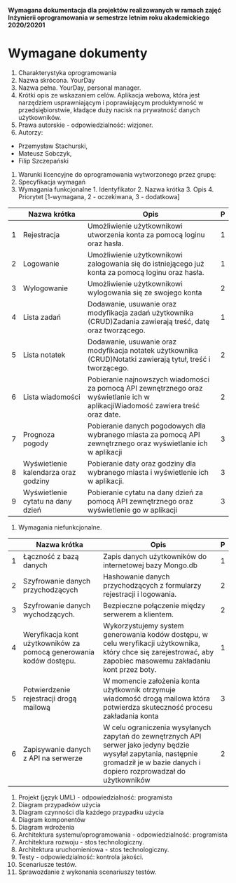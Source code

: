 **Wymagana dokumentacja
dla projektów realizowanych w ramach zajęć
Inżynierii oprogramowania
w semestrze letnim roku akademickiego 2020/20201**

# Wymagane dokumenty

1. Charakterystyka oprogramowania
  1. Nazwa skrócona.
  YourDay
  2. Nazwa pełna.
  YourDay, personal manager.
  3. Krótki opis ze wskazaniem celów.
  Aplikacja webowa, która jest narzędziem usprawniającym i poprawiającym produktywność w przedsiębiorstwie, kładące duży nacisk na prywatność danych użytkowników.
2. Prawa autorskie - odpowiedzialność: wizjoner.
  1. Autorzy:
  - Przemysław Stachurski, 
  - Mateusz Sobczyk, 
  - Filip Szczepański

1. Warunki licencyjne do oprogramowania wytworzonego przez grupę:
1. Specyfikacja wymagań
  1. Wymagania funkcjonalne
    1. Identyfikator
    2. Nazwa krótka
    3. Opis
    4. Priorytet [1-wymagana, 2 - oczekiwana, 3 - dodatkowa]


|| Nazwa krótka | Opis | P |
| --- | --- | --- | --- |
| 1 | Rejestracja | Umożliwienie użytkownikowi utworzenia konta za pomocą loginu oraz hasła. | 1 |
| 2 | Logowanie | Umożliwienie użytkownikowi zalogowania się do istniejącego już konta za pomocą loginu oraz hasła. | 1 |
| 3 | Wylogowanie | Umożliwienie użytkownikowi wylogowania się ze swojego konta | 2 |
| 4 | Lista zadań | Dodawanie, usuwanie oraz modyfikacja zadań użytkownika (CRUD)Zadania zawierają treść, datę oraz tworzącego. | 1 |
| 5 | Lista notatek | Dodawanie, usuwanie oraz modyfikacja notatek użytkownika (CRUD)Notatki zawierają tytuł, treść i tworzącego. | 2 |
| 6 | Lista wiadomości | Pobieranie najnowszych wiadomości za pomocą API zewnętrznego oraz wyświetlanie ich w aplikacjiWiadomość zawiera treść oraz date. | 2 |
| 7 | Prognoza pogody | Pobieranie danych pogodowych dla wybranego miasta za pomocą API zewnętrznego oraz wyświetlanie ich w aplikacji | 3 |
| 8 | Wyświetlenie kalendarza oraz godziny | Pobieranie daty oraz godziny dla wybranego miasta i wyświetlenie ich w aplikacji. | 3 |
| 9 | Wyświetlenie cytatu na dany dzień | Pobieranie cytatu na dany dzień za pomocą API zewnętrznego oraz wyświetlenie go w aplikacji | 3 |

  1. Wymagania niefunkcjonalne.

|| Nazwa krótka | Opis | P |
| --- | --- | --- | --- |
| 1 | Łączność z bazą danych| Zapis danych użytkowników do internetowej bazy Mongo.db | 1 |
| 2 | Szyfrowanie danych przychodzących| Hashowanie danych przychodzących z formularzy rejestracji i logowania. | 2 |
| 3 | Szyfrowanie danych wychodzących. | Bezpieczne połączenie między serwerem a klientem. | 2 |
| 4 | Weryfikacja kont użytkowników za pomocą generowania kodów dostępu.| Wykorzystujemy system generowania kodów dostępu, w celu weryfikacji użytkownika, który chce się zarejestrować, aby zapobiec masowemu zakładaniu kont przez boty. | 1 |
| 5 | Potwierdzenie rejestracji drogą mailową | W momencie założenia konta użytkownik otrzymuje wiadomość drogą mailowa która potwierdza skuteczność procesu zakładania konta | 3 |
| 6 | Zapisywanie danych z API na serwerze | W celu ograniczenia wysyłanych zapytań do zewnętrznych API serwer jako jedyny będzie wysyłał zapytania, następnie gromadził je w bazie danych i dopiero rozprowadzał do użytkowników | 2 |


1. Projekt (język UML) - odpowiedzialność: programista
  1. Diagram przypadków użycia
  2. Diagram czynności dla każdego przypadku użycia
  3. Diagram komponentów
  4. Diagram wdrożenia
2. Architektura systemu/oprogramowania - odpowiedzialność: programista
  1. Architektura rozwoju - stos technologiczny.
  2. Architektura uruchomieniowa - stos technologiczny.
3. Testy - odpowiedzialność: kontrola jakości.
  1. Scenariusze testów.
  2. Sprawozdanie z wykonania scenariuszy testów.
